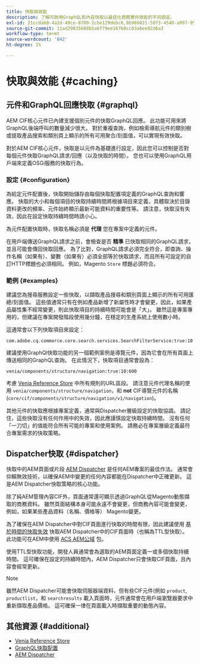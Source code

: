 ```yaml
---
title: 快取與效能
description: 了解可啟用GraphQL和內容快取以最佳化商務實作效能的不同設定。
exl-id: 21ccdab8-4a2d-49ce-8700-2cbe129debc6,8b969821-5073-4540-a997-95c74a11e4f0
source-git-commit: 11ad29835688b5a6f79ee16760cc03a6ee82d6a3
workflow-type: tm+mt
source-wordcount: '842'
ht-degree: 1%

---
```


# 快取與效能 {#caching}

## 元件和GraphQL回應快取 {#graphql}

AEM CIF核心元件已內建支援個別元件的快取GraphQL回應。 此功能可用來將GraphQL後端呼叫的數量減少很大。 對於重複查詢，例如檢索導航元件的類別樹或提取產品搜索和類別頁上顯示的所有可用聚合/刻面值，可以實現有效快取。

對於AEM CIF核心元件，快取是以元件為基礎進行設定，因此您可以控制是否對每個元件快取GraphQL請求/回應（以及快取的時間）。 您也可以使用GraphQL用戶端來定義OSGi服務的快取行為。

### 設定 {#configuration}

為給定元件配置後，快取開始儲存由每個快取配置項定義的GraphQL查詢和響應。 快取的大小和每個項目的快取持續時間將根據項目來定義，具體取決於目錄資料更改的頻率、元件始終顯示最新可能資料的重要性等。 請注意，快取沒有失效，因此在設定快取持續時間時請小心。

為元件配置快取時，快取名稱必須是 **代理** 您在專案中定義的元件。

在用戶端傳送GraphQL請求之前，會檢查是否 **精準** 已快取相同的GraphQL請求，並且可能會傳回快取回應。 為了比對，GraphQL請求必須完全符合，即查詢、操作名稱（如果有）、變數（如果有）必須全部等於快取請求，而且所有可設定的自訂HTTP標題也必須相同。 例如，Magento `Store` 標題必須符合。

### 範例 {#examples}

建議您為搜尋服務設定一些快取，以擷取產品搜尋和類別頁面上顯示的所有可用匯總/刻面值。 這些值通常只有在例如產品新增了新屬性時才會變更，因此，如果產品屬性集不經常變更，則此快取項目的持續時間可能會是「大」。 雖然這是專案專用的，但建議在專案開發階段使用幾分鐘，在穩定的生產系統上使用數小時。

這通常會以下列快取項目來設定：

```
com.adobe.cq.commerce.core.search.services.SearchFilterService:true:10:3600
```

建議使用GraphQl快取功能的另一個範例案例是導覽元件，因為它會在所有頁面上傳送相同的GraphQL查詢。 在此情況下，快取項目通常會設為：

```
venia/components/structure/navigation:true:10:600
```

考慮 [Venia Reference Store](https://github.com/adobe/aem-cif-guides-venia) 中所有規則的URL區段。 請注意元件代理名稱的使用 `venia/components/structure/navigation`，和 **not** CIF導覽元件的名稱(`core/cif/components/structure/navigation/v1/navigation`)。

其他元件的快取應根據專案定義，通常與Dispatcher層級設定的快取協調。 請記住，這些快取沒有任何作用中的失效，因此應謹慎設定快取持續時間。 沒有任何「一刀切」的值能符合所有可能的專案和使用案例。 請務必在專案層級定義最符合專案需求的快取策略。

## Dispatcher快取 {#dispatcher}

快取中的AEM頁面或片段 [AEM Dispatcher](https://experienceleague.adobe.com/docs/experience-manager-dispatcher/using/dispatcher.html?lang=zh-Hant) 是任何AEM專案的最佳作法。 通常會仰賴無效技術，以確保AEM中變更的任何內容都能在Dispatcher中正確更新。 這是AEM Dispatcher快取策略的核心功能。

除了純AEM管理內容CIF外，頁面通常還可顯示透過GraphQL從Magento動態擷取的商務資料。 雖然頁面結構本身可能永遠不會變更，但商務內容可能會變更，例如，如果某些產品資料（名稱、價格等） Magento變更。

為了確保在AEM Dispatcher中對CIF頁面進行快取的時間有限，因此建議使用 [基於時間的快取失效](https://experienceleague.adobe.com/docs/experience-manager-dispatcher/using/configuring/dispatcher-configuration.html#configuring-time-based-cache-invalidation-enablettl) 快取AEM Dispatcher中的CIF頁面時（也稱為TTL型快取）。 此功能可在AEM中使用 [ACS AEM公域](https://adobe-consulting-services.github.io/acs-aem-commons/) 包。

使用TTL型快取功能，開發人員通常會為選取的AEM頁面定義一或多個快取持續時間。 這可確保在設定的持續時間內，AEM Dispatcher只會快取CIF頁面，且內容會經常更新。

>[!NOTE]
>
>雖然AEM Dispatcher可能會快取伺服器端資料，但有些CIF元件(例如 `product`, `productlist`，和 `searchresults` 載入頁面時，元件通常會在用戶端瀏覽器要求中重新擷取產品價格。 這可確保一律在頁面載入時擷取重要的動態內容。

## 其他資源 {#additional}

- [Venia Reference Store](https://github.com/adobe/aem-cif-guides-venia)
- [GraphQL快取配置](https://github.com/adobe/commerce-cif-graphql-client#caching)
- [AEM Dispatcher](https://experienceleague.adobe.com/docs/experience-manager-dispatcher/using/dispatcher.html)
